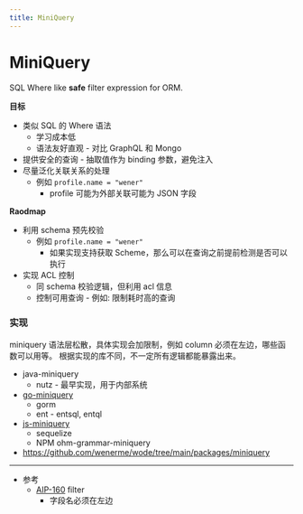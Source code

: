 ```yaml
---
title: MiniQuery
---
```


# MiniQuery

SQL Where like **safe** filter expression for ORM.

**目标**

- 类似 SQL 的 Where 语法
  - 学习成本低
  - 语法友好直观 - 对比 GraphQL 和 Mongo
- 提供安全的查询 - 抽取值作为 binding 参数，避免注入
- 尽量泛化关联关系的处理
  - 例如 `profile.name = "wener"`
    - profile 可能为外部关联可能为 JSON 字段

**Raodmap**

- 利用 schema 预先校验
  - 例如 `profile.name = "wener"`
    - 如果实现支持获取 Scheme，那么可以在查询之前提前检测是否可以执行
- 实现 ACL 控制
  - 同 schema 校验逻辑，但利用 acl 信息
  - 控制可用查询 - 例如: 限制耗时高的查询

### 实现

miniquery 语法层松散，具体实现会加限制，例如 column 必须在左边，哪些函数可以用等。
根据实现的库不同，不一定所有逻辑都能暴露出来。

- java-miniquery
  - nutz - 最早实现，用于内部系统
- [go-miniquery](https://github.com/wenerme/go-miniquery)
  - gorm
  - ent - entsql, entql
- [js-miniquery](https://github.com/wenerme/js-miniquery)
  - sequelize
  - NPM ohm-grammar-miniquery
- https://github.com/wenerme/wode/tree/main/packages/miniquery

---

- 参考
  - [AIP-160](https://google.aip.dev/160) filter
    - 字段名必须在左边
